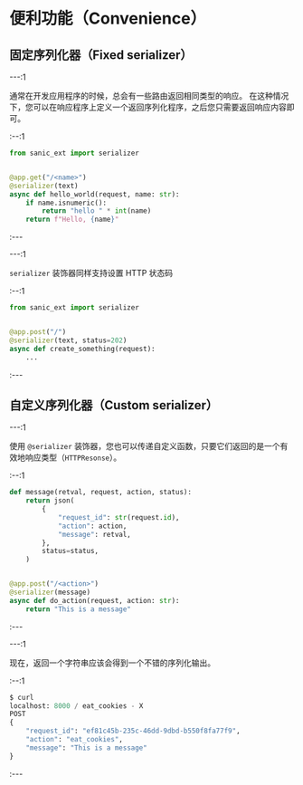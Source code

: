 # 便利功能（Convenience）

## 固定序列化器（Fixed serializer）

---:1

通常在开发应用程序的时候，总会有一些路由返回相同类型的响应。 在这种情况下，您可以在响应程序上定义一个返回序列化程序，之后您只需要返回响应内容即可。

:--:1

```python
from sanic_ext import serializer


@app.get("/<name>")
@serializer(text)
async def hello_world(request, name: str):
    if name.isnumeric():
        return "hello " * int(name)
    return f"Hello, {name}"
```

:---



---:1

`serializer` 装饰器同样支持设置 HTTP 状态码

:--:1
```python
from sanic_ext import serializer


@app.post("/")
@serializer(text, status=202)
async def create_something(request):
    ...
```
:---

## 自定义序列化器（Custom serializer）


---:1

使用 `@serializer` 装饰器，您也可以传递自定义函数，只要它们返回的是一个有效地响应类型（`HTTPResonse`）。

:--:1

```python
def message(retval, request, action, status):
    return json(
        {
            "request_id": str(request.id),
            "action": action,
            "message": retval,
        },
        status=status,
    )


@app.post("/<action>")
@serializer(message)
async def do_action(request, action: str):
    return "This is a message"
```

:---

---:1

现在，返回一个字符串应该会得到一个不错的序列化输出。

:--:1

```python
$ curl
localhost: 8000 / eat_cookies - X
POST
{
    "request_id": "ef81c45b-235c-46dd-9dbd-b550f8fa77f9",
    "action": "eat_cookies",
    "message": "This is a message"
}

```

:---
